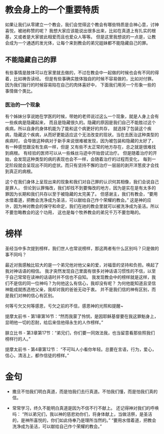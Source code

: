# 教会身上的一个重要特质

如果让我们从零建立一个教会，我们会觉得这个教会有哪些特质是合神心意，讨神喜悦，被祂称赞的呢？
我想大家应该能说出很多出来，比如在真道上有扎实的根基，又或者是大家彼此相爱而且也爱众人等等。
但是这里我想说的一点是，让教会成为一个通透的发光体，让每个来到教会的弟兄姐妹都不能隐藏自己的罪。

## 不能隐藏自己的罪
有些事情是肢体可以在家里就去做的，不过在教会中一起做的时候也会有不同的得着，比如祷告读经。
但是有些事确实肢体独自的时候不容易做的，比如对付罪。因为我们独行的时候容易陷在自己的肉体喜好中，
下面我们用另一个形象一些的事情做个类比。

### 医治的一个现象
有个姊妹分享说她在学医的时候，带她的老师说过这么一个现象，就是人身上会有一些疾病是隐藏起来，
而且是隐藏很久的。隐藏的原因是我们自己不能胜过这个疾病，所以自身的身体机能为了能和这个病更好的共存，
就选择了包装这个疾病，隐藏这个疾病，从而好更能适应这个无法改变的现状。当在去医治这种类型的疾病时，
会导致这种病对于新手来说很难被发现，因为被包装和隐藏的太好了，有一种感觉跟没有生病一样，但是
又有些不太正常的地方存在，总之就是很难找到病根。
有经验的医师可以从一些蛛丝马迹中开始尝试治疗。
但是随着治疗的开始，会发现这种类型的病的表现也会不一样，会随着治疗的过程而变化，
每到一定阶段就会呈现出不同的症状。而只有坚持不懈的治疗一层层的剥开洋葱皮才会找到真正的病根。

这个在我们身体上呈现出来的现象和我们对自己罪的认识何其相像，我们会说自己是罪人，
但论到认罪悔改，我们却找不到要悔改的地方，因为是实在是有太多的罪因为长期和我们共存以至于被隐藏的太完美了。
但感谢主，我们有教会，“要用水借着道，把教会洗净成为圣洁，可以献给自己作个荣耀的教会。”
这是神的应许，因为神对教会的保守和命定，我们在祂的教会里就可以被洗净成为圣洁。所以不要忽略教会的这个功用，
这也是每个牧养教会的弟兄千万不要忽略的。

# 榜样
圣经当中多次提到榜样，我们世人也常说榜样，那这两者有什么区别吗？只是做的事不同吗？

最近对我感触比较大的是一个弟兄他对他父亲的爱，对福音的坚持和负担。唤起了我对神话语的相信。
我才突然发现自己里面有很多对神话语习惯性的不信，以至于自己常常在读神的话语时并不信也不自知。
我发现教会中的榜样就是这样，我们不是信的同一位神吗？为何他这么有信心，我却没有呢？
为何他能知道且坚信神能成就拣选他父亲，我却对我的爸爸无动于衷。
并不是我们信的神有区别，而是我们对神的信心有区别。

何等亏欠又何等感恩，亏欠之前的不信，感恩神的光照和提醒~

提摩太前书 - 第1章第16节：“然而我蒙了怜悯，是因耶稣基督要在我这罪魁身上，显明他一切的忍耐，给后来信他得永生的人作榜样。”

腓立比书 - 第3章第17节：“弟兄们，你们要一同效法我，也当留意看那些照我们榜样行的人。”

提摩太前书 - 第4章第12节：
“不可叫人小看你年轻。总要在言语，行为，爱心，信心，清洁上，都作信徒的榜样。”

# 金句
- 撒旦不怕我们明白真道，而是怕我们去行真道。不怕我们懂，而是怕我们真的信。

- 常常学习，终久不能明白真道是因为不信不行不献上。
还记得神对我们的呼唤吗：
“所以弟兄们，我以神的慈悲劝你们，将身体献上，当做活祭，是圣洁的，是神所喜悦的，你们如此侍奉乃是理所当然的。”
“要用水借着道，把教会洗净成为圣洁，可以献给自己作个荣耀的教会。”